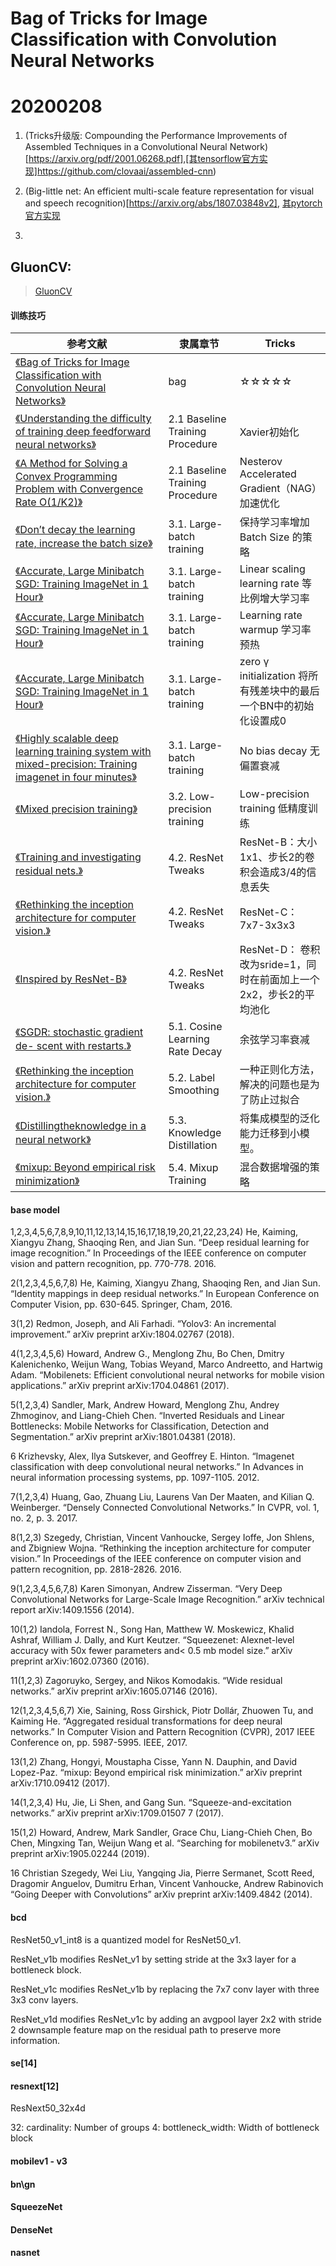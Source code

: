 # Bag of Tricks for Image Classification with Convolution Neural Networks

# 20200208
1. (Tricks升级版: Compounding the Performance Improvements of Assembled Techniques in a Convolutional Neural Network)[https://arxiv.org/pdf/2001.06268.pdf],[其tensorflow官方实现]https://github.com/clovaai/assembled-cnn)

2. (Big-little net: An efficient multi-scale feature representation for visual and speech recognition)[https://arxiv.org/abs/1807.03848v2], [其pytorch官方实现](https://github.com/IBM/BigLittleNet)

3. 




## GluonCV:
> [GluonCV](https://github.com/dmlc/gluon-cv)

#### 训练技巧

| 参考文献                                                         | 隶属章节 | Tricks |
| ------------------------------------------------------------ | -------- | -------- |
| [《Bag of Tricks for Image Classification with Convolution Neural Networks》](https://arxiv.org/pdf/1812.01187v2.pdf)   | bag      | ☆☆☆☆☆    |
| [《Understanding the difficulty of training deep feedforward neural networks》](http://proceedings.mlr.press/v9/glorot10a/glorot10a.pdf) | 2.1 Baseline Training Procedure      | Xavier初始化     |
| [《A Method for Solving a Convex Programming Problem with Convergence Rate O(1/K2)》](http://mpawankumar.info/teaching/cdt-big-data/nesterov83.pdf)    | 2.1 Baseline Training Procedure       | Nesterov Accelerated Gradient（NAG）加速优化   |
| [《Don’t decay the learning rate, increase the batch size》](https://book.douban.com/subject/6424904/) | 3.1. Large-batch training      | 保持学习率增加Batch Size 的策略    |
| [《Accurate, Large Minibatch SGD: Training ImageNet in 1 Hour》](https://book.douban.com/subject/19952400/) | 3.1. Large-batch training       | Linear scaling learning rate 等比例增大学习率      |
| [《Accurate, Large Minibatch SGD: Training ImageNet in 1 Hour》](https://book.douban.com/subject/19952400/) | 3.1. Large-batch training       | Learning rate warmup 学习率预热     |
| [《Accurate, Large Minibatch SGD: Training ImageNet in 1 Hour》](https://book.douban.com/subject/19952400/) | 3.1. Large-batch training       | zero γ initialization 将所有残差块中的最后一个BN中的初始化设置成0     |
| [《Highly scalable deep learning training system with mixed-precision: Training imagenet in four minutes》](https://book.douban.com/subject/19952400/) | 3.1. Large-batch training       | No bias decay 无偏置衰减      |
| [《Mixed precision training》](https://book.douban.com/subject/19952400/) | 3.2. Low-precision training      | Low-precision training 低精度训练      |
| [《Training and investigating residual nets.》](http://torch.ch/blog/2016/02/04/resnets.html) | 4.2. ResNet Tweaks     | ResNet-B：大小1x1、步长2的卷积会造成3/4的信息丢失      |
| [《Rethinking the inception architecture for computer vision.》](https://book.douban.com/subject/19952400/) | 4.2. ResNet Tweaks     | ResNet-C：7x7-3x3x3      |
| [《Inspired by ResNet-B》](https://book.douban.com/subject/19952400/) | 4.2. ResNet Tweaks      | ResNet-D： 卷积改为sride=1，同时在前面加上一个2x2，步长2的平均池化     |
| [《SGDR: stochastic gradient de- scent with restarts.》](https://book.douban.com/subject/19952400/) | 5.1. Cosine Learning Rate Decay      | 余弦学习率衰减      |
| [《Rethinking the inception architecture for computer vision.》](https://book.douban.com/subject/19952400/) | 5.2. Label Smoothing     | 一种正则化方法，解决的问题也是为了防止过拟合      |
| [《Distillingtheknowledge in a neural network》](https://book.douban.com/subject/19952400/) | 5.3. Knowledge Distillation      | 将集成模型的泛化能力迁移到小模型。      |
| [《mixup: Beyond empirical risk minimization》](https://book.douban.com/subject/19952400/) | 5.4. Mixup Training      | 混合数据增强的策略     |


#### base model

1,2,3,4,5,6,7,8,9,10,11,12,13,14,15,16,17,18,19,20,21,22,23,24)
He, Kaiming, Xiangyu Zhang, Shaoqing Ren, and Jian Sun. “Deep residual learning for image recognition.” In Proceedings of the IEEE conference on computer vision and pattern recognition, pp. 770-778. 2016.

2(1,2,3,4,5,6,7,8)
He, Kaiming, Xiangyu Zhang, Shaoqing Ren, and Jian Sun. “Identity mappings in deep residual networks.” In European Conference on Computer Vision, pp. 630-645. Springer, Cham, 2016.

3(1,2)
Redmon, Joseph, and Ali Farhadi. “Yolov3: An incremental improvement.” arXiv preprint arXiv:1804.02767 (2018).

4(1,2,3,4,5,6)
Howard, Andrew G., Menglong Zhu, Bo Chen, Dmitry Kalenichenko, Weijun Wang, Tobias Weyand, Marco Andreetto, and Hartwig Adam. “Mobilenets: Efficient convolutional neural networks for mobile vision applications.” arXiv preprint arXiv:1704.04861 (2017).

5(1,2,3,4)
Sandler, Mark, Andrew Howard, Menglong Zhu, Andrey Zhmoginov, and Liang-Chieh Chen. “Inverted Residuals and Linear Bottlenecks: Mobile Networks for Classification, Detection and Segmentation.” arXiv preprint arXiv:1801.04381 (2018).

6
Krizhevsky, Alex, Ilya Sutskever, and Geoffrey E. Hinton. “Imagenet classification with deep convolutional neural networks.” In Advances in neural information processing systems, pp. 1097-1105. 2012.

7(1,2,3,4)
Huang, Gao, Zhuang Liu, Laurens Van Der Maaten, and Kilian Q. Weinberger. “Densely Connected Convolutional Networks.” In CVPR, vol. 1, no. 2, p. 3. 2017.

8(1,2,3)
Szegedy, Christian, Vincent Vanhoucke, Sergey Ioffe, Jon Shlens, and Zbigniew Wojna. “Rethinking the inception architecture for computer vision.” In Proceedings of the IEEE conference on computer vision and pattern recognition, pp. 2818-2826. 2016.

9(1,2,3,4,5,6,7,8)
Karen Simonyan, Andrew Zisserman. “Very Deep Convolutional Networks for Large-Scale Image Recognition.” arXiv technical report arXiv:1409.1556 (2014).

10(1,2)
Iandola, Forrest N., Song Han, Matthew W. Moskewicz, Khalid Ashraf, William J. Dally, and Kurt Keutzer. “Squeezenet: Alexnet-level accuracy with 50x fewer parameters and< 0.5 mb model size.” arXiv preprint arXiv:1602.07360 (2016).

11(1,2,3)
Zagoruyko, Sergey, and Nikos Komodakis. “Wide residual networks.” arXiv preprint arXiv:1605.07146 (2016).

12(1,2,3,4,5,6,7)
Xie, Saining, Ross Girshick, Piotr Dollár, Zhuowen Tu, and Kaiming He. “Aggregated residual transformations for deep neural networks.” In Computer Vision and Pattern Recognition (CVPR), 2017 IEEE Conference on, pp. 5987-5995. IEEE, 2017.

13(1,2)
Zhang, Hongyi, Moustapha Cisse, Yann N. Dauphin, and David Lopez-Paz. “mixup: Beyond empirical risk minimization.” arXiv preprint arXiv:1710.09412 (2017).

14(1,2,3,4)
Hu, Jie, Li Shen, and Gang Sun. “Squeeze-and-excitation networks.” arXiv preprint arXiv:1709.01507 7 (2017).

15(1,2)
Howard, Andrew, Mark Sandler, Grace Chu, Liang-Chieh Chen, Bo Chen, Mingxing Tan, Weijun Wang et al. “Searching for mobilenetv3.” arXiv preprint arXiv:1905.02244 (2019).

16
Christian Szegedy, Wei Liu, Yangqing Jia, Pierre Sermanet, Scott Reed, Dragomir Anguelov, Dumitru Erhan, Vincent Vanhoucke, Andrew Rabinovich “Going Deeper with Convolutions” arXiv preprint arXiv:1409.4842 (2014).

#### bcd
 
ResNet50_v1_int8 is a quantized model for ResNet50_v1.

ResNet_v1b modifies ResNet_v1 by setting stride at the 3x3 layer for a bottleneck block.

ResNet_v1c modifies ResNet_v1b by replacing the 7x7 conv layer with three 3x3 conv layers.

ResNet_v1d modifies ResNet_v1c by adding an avgpool layer 2x2 with stride 2 downsample feature map on the residual path to preserve more information.


#### se[14]


#### resnext[12]

ResNext50_32x4d

32: cardinality: Number of groups
4: bottleneck_width: Width of bottleneck block

#### mobilev1 - v3


#### bn\gn

#### SqueezeNet

#### DenseNet

#### nasnet